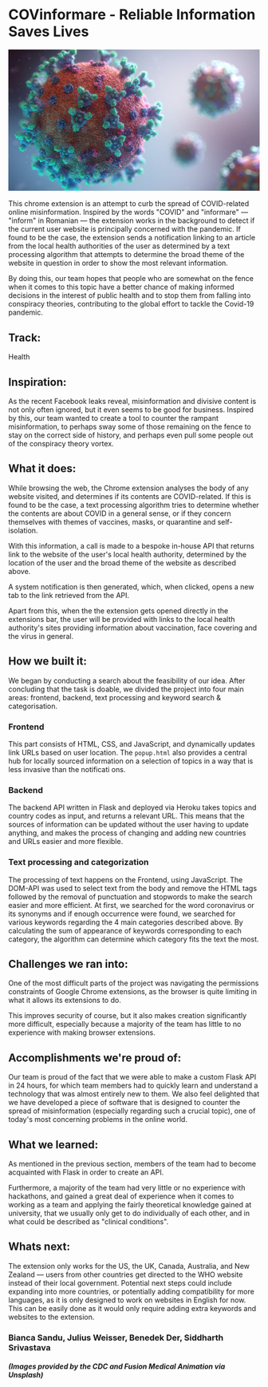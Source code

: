 # COVinformare - Reliable Information Saves Lives

!["Image of a coronavirus"](imgs/readmeimage.jpg)

This chrome extension is an attempt to curb the spread of COVID-related online misinformation. Inspired by the words "COVID" and "informare" — "inform" in Romanian — the extension works in the background to detect if the current user website is principally concerned with the pandemic. If found to be the case, the extension sends a notification linking to an article from the local health authorities of the user as determined by a text processing algorithm that attempts to determine the broad theme of the website in question in order to show  the most relevant information.

By doing this, our team hopes that people who are somewhat on the fence when it comes to this topic have a better chance of making informed decisions in the interest of public health and to stop them from falling into conspiracy theories, contributing to the global effort to tackle the Covid-19 pandemic.

## Track: 
Health

## Inspiration:
As the recent Facebook leaks reveal, misinformation and divisive content is not only often ignored, but it even seems to be good for business.
Inspired by this, our team wanted to create a tool to counter the rampant misinformation, to perhaps sway some of those remaining on the fence to stay on the correct side of history, and perhaps even pull some people out of the conspiracy theory vortex.

## What it does:
While browsing the web, the Chrome extension analyses the body of any website visited, and determines if its contents are COVID-related. If this is found to be the case, a text processing algorithm tries to determine whether the contents are about COVID in a general sense, or if they concern themselves with themes of vaccines, masks, or quarantine and self-isolation.

With this information, a call is made to a bespoke in-house API that returns link to the website of the user's local health authority, determined by the location of the user and the broad theme of the website as described above.

A system notification is then generated, which, when clicked, opens a new tab to the link retrieved from the API.

Apart from this, when the the extension gets opened directly in the extensions bar, the user will be provided with links to the local health authority's sites providing information about vaccination, face covering and the virus in general.

## How we built it:
We began by conducting a search about the feasibility of our idea. After concluding that the task is doable, we divided the project into four main areas: frontend, backend, text processing and keyword search & categorisation. 

### Frontend
This part consists of HTML, CSS, and JavaScript, and dynamically updates link URLs based on user location. The `popup.html` also provides a central hub for locally sourced information on a selection of topics in a way that is less invasive than the notificati ons.

### Backend
The backend API written in Flask and deployed via Heroku takes topics and country codes as input, and returns a relevant URL. This means that the sources of information can be updated without the user having to update anything, and makes the process of changing and adding new countries and URLs easier and more flexible.

### Text processing and categorization
The processing of text happens on the Frontend, using JavaScript. The DOM-API was used to select text from the body and remove the HTML tags followed by the removal of punctuation and stopwords to make the search easier and more efficient. At first, we searched for the word coronavirus or its synonyms and if enough occurrence were found, we searched for various keywords regarding the 4 main categories described above. By calculating the sum of appearance of keywords corresponding to each category, the algorithm can determine which category fits the text the most.
## Challenges we ran into:
One of the most difficult parts of the project was navigating the permissions constraints of Google Chrome extensions, as the browser is quite limiting in what it allows its extensions to do.

This improves security of course, but it also makes creation significantly more difficult, especially because a majority of the team has little to no experience with making browser extensions.

## Accomplishments we're proud of:
Our team is proud of the fact that we were able to make a custom Flask API in 24 hours, for which team members had to quickly learn and understand a technology that was almost entirely new to them. We also feel delighted that we have developed a piece of software that is designed to counter the spread of misinformation (especially regarding such a crucial topic), one of today's most concerning problems in the online world.

## What we learned:
As mentioned in the previous section, members of the team had to become acquainted with Flask in order to create an API.

Furthermore, a majority of the team had very little or no experience with hackathons, and gained a great deal of experience when it comes to working as a team and applying the fairly theoretical knowledge gained at university, that we usually only get to do individually of each other, and in what could be described as "clinical conditions".

## Whats next:
The extension only works for the US, the UK, Canada, Australia, and New Zealand — users from other countries get directed to the WHO website instead of their local government. Potential next steps could include expanding into more countries, or potentially adding compatibility for more languages, as it is only designed to work on websites in English for now. This can be easily done as it would only require adding extra keywords and websites to the extension.

### Bianca Sandu, Julius Weisser, Benedek Der, Siddharth Srivastava
##### (Images provided by the CDC and Fusion Medical Animation via Unsplash)

